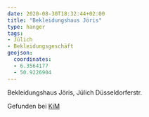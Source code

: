 ```yaml
---
date: 2020-08-30T18:32:44+02:00
title: "Bekleidungshaus Jöris"
type: hanger
tags:
- Jülich
- Bekleidungsgeschäft
geojson:
  coordinates:
  - 6.3564177
  - 50.9226904
---
```

Bekleidungshaus Jöris, Jülich Düsseldorferstr.

<div class="source">Gefunden bei <a href="https://www.neue-arbeit-brockensammlung.de/geschaefte/zweigstelle-kim/">KiM</a></div>

